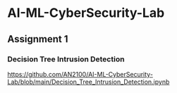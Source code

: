# AI-ML-CyberSecurity-Lab
## Assignment 1
### Decision Tree Intrusion Detection
https://github.com/AN2100/AI-ML-CyberSecurity-Lab/blob/main/Decision_Tree_Intrusion_Detection.ipynb
